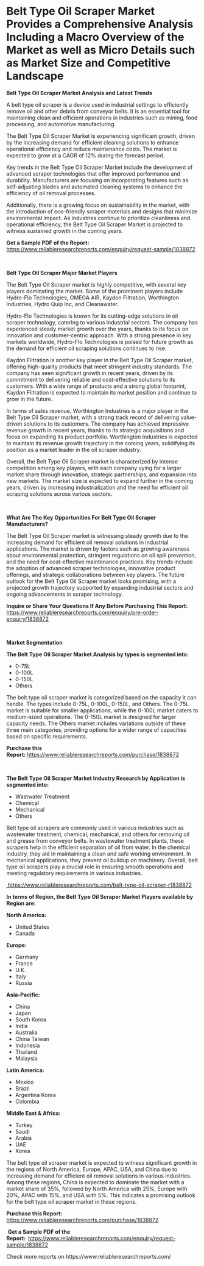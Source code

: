 <p><h1>Belt Type Oil Scraper Market Provides a Comprehensive Analysis Including a Macro Overview of the Market as well as Micro Details such as Market Size and Competitive Landscape</h1></p><p><strong>Belt Type Oil Scraper Market Analysis and Latest Trends</strong></p>
<p><p>A belt type oil scraper is a device used in industrial settings to efficiently remove oil and other debris from conveyor belts. It is an essential tool for maintaining clean and efficient operations in industries such as mining, food processing, and automotive manufacturing.</p><p>The Belt Type Oil Scraper Market is experiencing significant growth, driven by the increasing demand for efficient cleaning solutions to enhance operational efficiency and reduce maintenance costs. The market is expected to grow at a CAGR of 12% during the forecast period.</p><p>Key trends in the Belt Type Oil Scraper Market include the development of advanced scraper technologies that offer improved performance and durability. Manufacturers are focusing on incorporating features such as self-adjusting blades and automated cleaning systems to enhance the efficiency of oil removal processes.</p><p>Additionally, there is a growing focus on sustainability in the market, with the introduction of eco-friendly scraper materials and designs that minimize environmental impact. As industries continue to prioritize cleanliness and operational efficiency, the Belt Type Oil Scraper Market is projected to witness sustained growth in the coming years.</p></p>
<p><strong>Get a Sample PDF of the Report:&nbsp;</strong> <a href="https://www.reliableresearchreports.com/enquiry/request-sample/1838872">https://www.reliableresearchreports.com/enquiry/request-sample/1838872</a></p>
<p>&nbsp;</p>
<p><strong>Belt Type Oil Scraper Major Market Players</strong></p>
<p><p>The Belt Type Oil Scraper market is highly competitive, with several key players dominating the market. Some of the prominent players include Hydro-Flo Technologies, OMEGA AIR, Kaydon Filtration, Worthington Industries, Hydro Quip Inc, and Cleanawater.</p><p>Hydro-Flo Technologies is known for its cutting-edge solutions in oil scraper technology, catering to various industrial sectors. The company has experienced steady market growth over the years, thanks to its focus on innovation and customer-centric approach. With a strong presence in key markets worldwide, Hydro-Flo Technologies is poised for future growth as the demand for efficient oil scraping solutions continues to rise.</p><p>Kaydon Filtration is another key player in the Belt Type Oil Scraper market, offering high-quality products that meet stringent industry standards. The company has seen significant growth in recent years, driven by its commitment to delivering reliable and cost-effective solutions to its customers. With a wide range of products and a strong global footprint, Kaydon Filtration is expected to maintain its market position and continue to grow in the future.</p><p>In terms of sales revenue, Worthington Industries is a major player in the Belt Type Oil Scraper market, with a strong track record of delivering value-driven solutions to its customers. The company has achieved impressive revenue growth in recent years, thanks to its strategic acquisitions and focus on expanding its product portfolio. Worthington Industries is expected to maintain its revenue growth trajectory in the coming years, solidifying its position as a market leader in the oil scraper industry. </p><p>Overall, the Belt Type Oil Scraper market is characterized by intense competition among key players, with each company vying for a larger market share through innovation, strategic partnerships, and expansion into new markets. The market size is expected to expand further in the coming years, driven by increasing industrialization and the need for efficient oil scraping solutions across various sectors.</p></p>
<p>&nbsp;</p>
<p><strong>What Are The Key Opportunities For Belt Type Oil Scraper Manufacturers?</strong></p>
<p><p>The Belt Type Oil Scraper market is witnessing steady growth due to the increasing demand for efficient oil removal solutions in industrial applications. The market is driven by factors such as growing awareness about environmental protection, stringent regulations on oil spill prevention, and the need for cost-effective maintenance practices. Key trends include the adoption of advanced scraper technologies, innovative product offerings, and strategic collaborations between key players. The future outlook for the Belt Type Oil Scraper market looks promising, with a projected growth trajectory supported by expanding industrial sectors and ongoing advancements in scraper technology.</p></p>
<p><strong>Inquire or Share Your Questions If Any Before Purchasing This Report:</strong> <a href="https://www.reliableresearchreports.com/enquiry/pre-order-enquiry/1838872">https://www.reliableresearchreports.com/enquiry/pre-order-enquiry/1838872</a></p>
<p>&nbsp;</p>
<p><strong>Market Segmentation</strong></p>
<p><strong>The Belt Type Oil Scraper Market Analysis by types is segmented into:</strong></p>
<p><ul><li>0-75L</li><li>0-100L</li><li>0-150L</li><li>Others</li></ul></p>
<p><p>The belt type oil scraper market is categorized based on the capacity it can handle. The types include 0-75L, 0-100L, 0-150L, and Others. The 0-75L market is suitable for smaller applications, while the 0-100L market caters to medium-sized operations. The 0-150L market is designed for larger capacity needs. The Others market includes variations outside of these three main categories, providing options for a wider range of capacities based on specific requirements.</p></p>
<p><strong>Purchase this Report:&nbsp;</strong><a href="https://www.reliableresearchreports.com/purchase/1838872">https://www.reliableresearchreports.com/purchase/1838872</a></p>
<p>&nbsp;</p>
<p><strong>The Belt Type Oil Scraper Market Industry Research by Application is segmented into:</strong></p>
<p><ul><li>Wastwater Treatment</li><li>Chemical</li><li>Mechanical</li><li>Others</li></ul></p>
<p><p>Belt type oil scrapers are commonly used in various industries such as wastewater treatment, chemical, mechanical, and others for removing oil and grease from conveyor belts. In wastewater treatment plants, these scrapers help in the efficient separation of oil from water. In the chemical industry, they aid in maintaining a clean and safe working environment. In mechanical applications, they prevent oil buildup on machinery. Overall, belt type oil scrapers play a crucial role in ensuring smooth operations and meeting regulatory requirements in various industries.</p></p>
<p><a href="https://www.reliableresearchreports.com/belt-type-oil-scraper-r1838872">&nbsp;https://www.reliableresearchreports.com/belt-type-oil-scraper-r1838872</a></p>
<p><strong>In terms of Region, the Belt Type Oil Scraper Market Players available by Region are:</strong></p>
<p>
    <p> <strong> North America: </strong>
        <ul>
            <li>United States</li>
            <li>Canada</li>
        </ul>
        </p> 
    <p> <strong> Europe: </strong>
        <ul>
            <li>Germany</li>
            <li>France</li>
            <li>U.K.</li>
            <li>Italy</li>
            <li>Russia</li>
        </ul>
        </p> 
    <p> <strong> Asia-Pacific: </strong>
        <ul>
            <li>China</li>
            <li>Japan</li>
            <li>South Korea</li>
            <li>India</li>
            <li>Australia</li>
            <li>China Taiwan</li>
            <li>Indonesia</li>
            <li>Thailand</li>
            <li>Malaysia</li>
        </ul>
        </p> 
    <p> <strong> Latin America: </strong>
        <ul>
            <li>Mexico</li>
            <li>Brazil</li>
            <li>Argentina Korea</li>
            <li>Colombia</li>
        </ul>
        </p> 
    <p> <strong> Middle East & Africa: </strong>
        <ul>
            <li>Turkey</li>
            <li>Saudi</li>
            <li>Arabia</li>
            <li>UAE</li>
            <li>Korea</li>
        </ul>
    </p>
    </p>
<p><p>The belt type oil scraper market is expected to witness significant growth in the regions of North America, Europe, APAC, USA, and China due to increasing demand for efficient oil removal solutions in various industries. Among these regions, China is expected to dominate the market with a market share of 35%, followed by North America with 25%, Europe with 20%, APAC with 15%, and USA with 5%. This indicates a promising outlook for the belt type oil scraper market in these regions.</p></p>
<p><strong>Purchase this Report: </strong><a href="https://www.reliableresearchreports.com/purchase/1838872">https://www.reliableresearchreports.com/purchase/1838872</a></p>
<p>&nbsp;<strong>Get a Sample PDF of the Report:&nbsp;&nbsp;</strong><a href="https://www.reliableresearchreports.com/enquiry/request-sample/1838872">https://www.reliableresearchreports.com/enquiry/request-sample/1838872</a></p>
<p><strong></strong></p>
<p>Check more reports on https://www.reliableresearchreports.com/</p>
